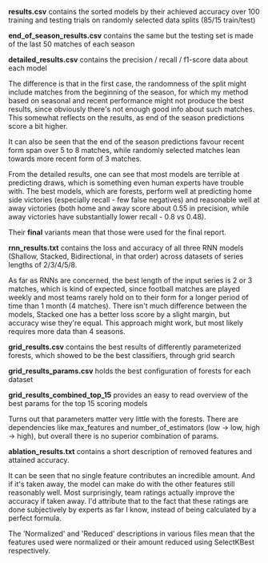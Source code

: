 **results.csv** contains the sorted models by their achieved accuracy over 100 training and testing trials on randomly selected data splits (85/15 train/test)

**end_of_season_results.csv** contains the same but the testing set is made of the last 50 matches of each season

**detailed_results.csv** contains the precision / recall / f1-score data about each model

The difference is that in the first case, the randomness of the split might include matches from the beginning of the season, for which my method based on
seasonal and recent performance might not produce the best results, since obviously there's not enough good info about such matches.
This somewhat reflects on the results, as end of the season predictions score a bit higher.

It can also be seen that the end of the season predictions favour recent form span over 5 to 8 matches, while randomly selected matches lean towards more recent form of 3 matches.

From the detailed results, one can see that most models are terrible at predicting draws, which
is something even human experts have trouble with. The best models, which are forests, perform well at
predicting home side victories (especially recall - few false negatives) and reasonable well at away victories (both home and away score about 0.55 in precision, while away victories have substantially lower
recall - 0.8 vs 0.48).

Their **final** variants mean that those were used for the final report.


**rnn_results.txt** contains the loss and accuracy of all three RNN models (Shallow, Stacked, Bidirectional, in that order) across datasets of series lengths of 2/3/4/5/8.

As far as RNNs are concerned, the best length of the input series is 2 or 3 matches, which is kind of expected, since football matches are played weekly and most teams rarely hold on to their form for a longer period of time than 1 month (4 matches). There isn't much difference between the models, Stacked one has a better loss score by a slight margin, but accuracy wise they're equal. This approach might work, but most likely requires more data than 4 seasons.


**grid_results.csv** contains the best results of differently parameterized forests, which showed to be the best classifiers, through grid search

**grid_results_params.csv** holds the best configuration of forests for each dataset

**grid_results_combined_top_15** provides an easy to read overview of the best params for the top 15 scoring models


Turns out that parameters matter very little with the forests. There are dependencies like max_features and number_of_estimators (low -> low, high -> high), but overall there is no superior combination of params.


**ablation_results.txt** contains a short description of removed features and attained accuracy.

It can be seen that no single feature contributes an incredible amount. And if it's taken away, the model can make do with the other features still reasonably well. Most surprisingly, team ratings actually improve the accuracy if taken away. I'd attribute that to the fact that these ratings are done subjectively by experts as far I know, instead of being calculated by a perfect formula. 




The 'Normalized' and 'Reduced' descriptions in various files mean that the features used were normalized or their amount reduced using SelectKBest respectively.
